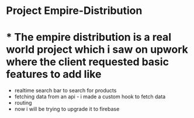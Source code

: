# Project Empire-Distribution 

# * The empire distribution is a real world project which i saw on upwork where the client requested basic features to add like 
* realtime search bar to search for products 
* fetching data from an api - i made a custom hook to fetch data
* routing
* now i will be trying to upgrade it to firebase
